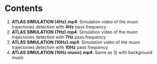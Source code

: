 # Contents

1) **ATLAS SIMULATION (4Hz).mp4**: Simulation video of the muon trajectories detection with **4Hz** pass frequency 
2) **ATLAS SIMULATION (7Hz).mp4**: Simulation video of the muon trajectories detection with **7Hz** pass frequency 
3) **ATLAS SIMULATION (10Hz).mp4**: Simulation video of the muon trajectories detection with **10Hz** pass frequency
4) **ATLAS SIMULATION (10Hz music).mp4**: Same as 3) with background music 
